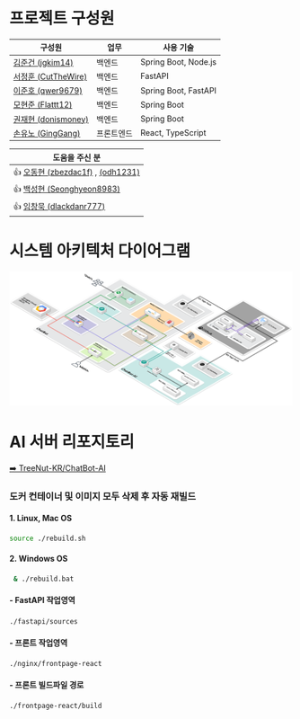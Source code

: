 # 프로젝트 구성원

| 구성원 | 업무 | 사용 기술 |  
|--------|--------|------------|  
| [김준건 (jgkim14)](https://github.com/jgkim14) | 백엔드 | Spring Boot, Node.js |  
| [서정훈 (CutTheWire)](https://github.com/CutTheWire) | 백엔드 |  FastAPI |  
| [이준호 (qwer9679)](https://github.com/qwer9679) | 백엔드 | Spring Boot, FastAPI |  
| [모현준 (Flattt12)](https://github.com/Flattt12) | 백엔드 | Spring Boot |  
| [권재현 (donismoney)](https://github.com/donismoney) | 백엔드 | Spring Boot |  
| [손유노 (GingGang)](https://github.com/GingGang) | 프론트엔드 | React, TypeScript |

| 도움을 주신 분 |
|--------|  
| 👍 [오동현 (zbezdac1f)](https://github.com/zbezdac1f) , [(odh1231)](https://github.com/odh1231) |  
| 👍 [백성현 (Seonghyeon8983)](https://github.com/Seonghyeon8983) |
| 👍 [임창묵 (dlackdanr777)](https://github.com/dlackdanr777) | 

# 시스템 아키텍처 다이어그램
[![image](./ChatBot.png)](https://drive.google.com/file/d/1MGojuhD_O90ldOLZ5slQY1h_4f_Hkmiw/view?usp=sharing)


# AI 서버 리포지토리
[➡️ TreeNut-KR/ChatBot-AI](https://github.com/TreeNut-KR/ChatBot-AI)


### 도커 컨테이너 및 이미지 모두 삭제 후 자동 재빌드

#### 1. Linux, Mac OS
```bash
source ./rebuild.sh
```

#### 2. Windows OS
```bash
 & ./rebuild.bat
```

#### - FastAPI 작업영역
`./fastapi/sources`
#### - 프론트 작업영역
`./nginx/frontpage-react`
#### - 프론트 빌드파일 경로
`./frontpage-react/build`
